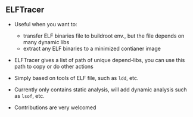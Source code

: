 ## ELFTracer

* Useful when you want to:
  * transfer ELF binaries file to buildroot env., but the file depends on many dynamic libs
  * extract any ELF binaries to a minimized contianer image
* ELFTracer gives a list of path of unique depend-libs, you can use this path to copy or do other actions


* Simply based on tools of ELF file, such as `ldd`, etc.
* Currently only contains static analysis, will add dynamic analysis such as `lsof`, etc.
* Contributions are very welcomed
